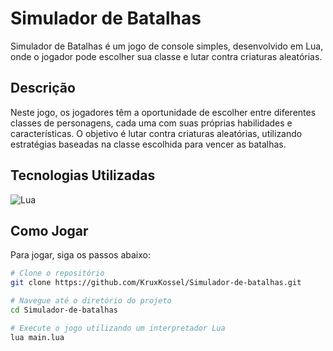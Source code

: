 # Simulador de Batalhas

Simulador de Batalhas é um jogo de console simples, desenvolvido em Lua, onde o jogador pode escolher sua classe e lutar contra criaturas aleatórias.

## Descrição

Neste jogo, os jogadores têm a oportunidade de escolher entre diferentes classes de personagens, cada uma com suas próprias habilidades e características. O objetivo é lutar contra criaturas aleatórias, utilizando estratégias baseadas na classe escolhida para vencer as batalhas.

## Tecnologias Utilizadas

![Lua](https://img.shields.io/badge/lua-2C2D72?style=for-the-badge&logo=lua&logoColor=white)

## Como Jogar

Para jogar, siga os passos abaixo:

```bash
# Clone o repositório
git clone https://github.com/KruxKossel/Simulador-de-batalhas.git

# Navegue até o diretório do projeto
cd Simulador-de-batalhas

# Execute o jogo utilizando um interpretador Lua
lua main.lua
